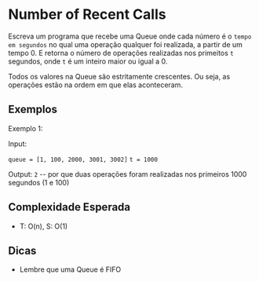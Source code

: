 # Number of Recent Calls

Escreva um programa que recebe uma Queue<int> onde cada número é o `tempo em segundos` no qual uma operação qualquer foi realizada, a partir de um tempo 0. E retorna o número de operações realizadas nos primeitos `t` segundos, onde `t` é um inteiro maior ou igual a 0.

Todos os valores na Queue são estritamente crescentes. Ou seja, as operações estão na ordem em que elas aconteceram.

## Exemplos 

Exemplo 1:

Input:

`queue = [1, 100, 2000, 3001, 3002]`
`t = 1000`

Output: `2` -- por que duas operações foram realizadas nos primeiros 1000 segundos (1 e 100)


## Complexidade Esperada

- T: O(n), S: O(1)

## Dicas

- Lembre que uma Queue é FIFO